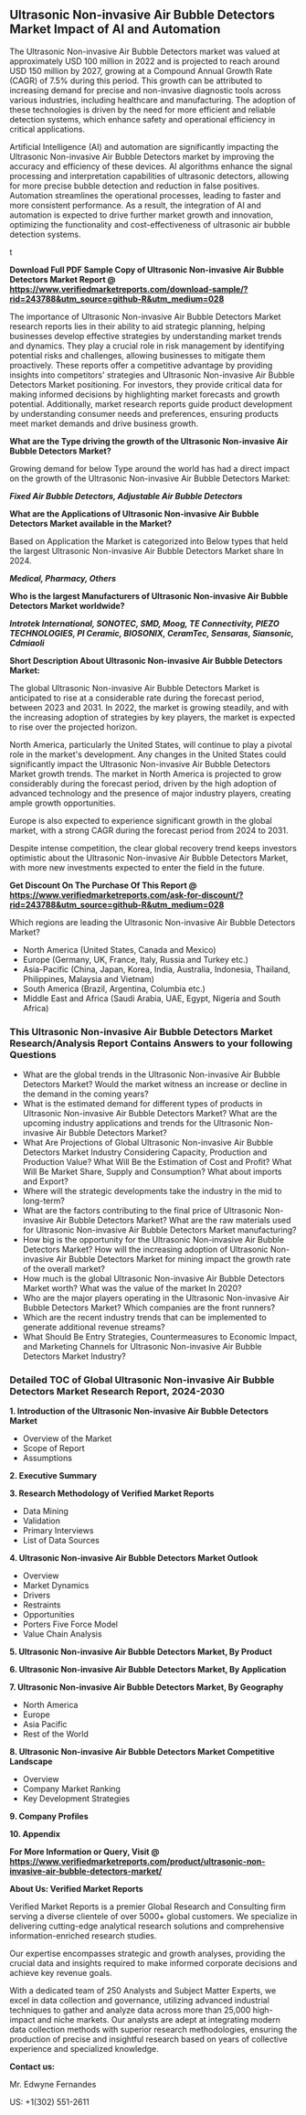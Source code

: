<h2>Ultrasonic Non-invasive Air Bubble Detectors Market Impact of AI and Automation</h2><p>The Ultrasonic Non-invasive Air Bubble Detectors market was valued at approximately USD 100 million in 2022 and is projected to reach around USD 150 million by 2027, growing at a Compound Annual Growth Rate (CAGR) of 7.5% during this period. This growth can be attributed to increasing demand for precise and non-invasive diagnostic tools across various industries, including healthcare and manufacturing. The adoption of these technologies is driven by the need for more efficient and reliable detection systems, which enhance safety and operational efficiency in critical applications.</p><p>Artificial Intelligence (AI) and automation are significantly impacting the Ultrasonic Non-invasive Air Bubble Detectors market by improving the accuracy and efficiency of these devices. AI algorithms enhance the signal processing and interpretation capabilities of ultrasonic detectors, allowing for more precise bubble detection and reduction in false positives. Automation streamlines the operational processes, leading to faster and more consistent performance. As a result, the integration of AI and automation is expected to drive further market growth and innovation, optimizing the functionality and cost-effectiveness of ultrasonic air bubble detection systems.</p>t</p><p id="" class=""><strong>Download Full PDF Sample Copy of Ultrasonic Non-invasive Air Bubble Detectors Market Report @ <a href="https://www.verifiedmarketreports.com/download-sample/?rid=243788&utm_source=github-R&utm_medium=028" target="_blank">https://www.verifiedmarketreports.com/download-sample/?rid=243788&utm_source=github-R&utm_medium=028</a></strong></p><p>The importance of&nbsp;Ultrasonic Non-invasive Air Bubble Detectors Market research reports lies in their ability to aid strategic planning, helping businesses develop effective strategies by understanding market trends and dynamics. They play a crucial role in risk management by identifying potential risks and challenges, allowing businesses to mitigate them proactively. These reports offer a competitive advantage by providing insights into competitors' strategies and Ultrasonic Non-invasive Air Bubble Detectors Market positioning. For investors, they provide critical data for making informed decisions by highlighting market forecasts and growth potential. Additionally, market research reports guide product development by understanding consumer needs and preferences, ensuring products meet market demands and drive business growth.</p><p><strong>What are the&nbsp;Type driving the growth of the Ultrasonic Non-invasive Air Bubble Detectors Market?</strong></p><p id="" class="">Growing demand for below Type around the world has had a direct impact on the growth of the Ultrasonic Non-invasive Air Bubble Detectors Market:</p><em><strong>Fixed Air Bubble Detectors, Adjustable Air Bubble Detectors</strong></em></p><strong>What are the&nbsp;Applications&nbsp;of Ultrasonic Non-invasive Air Bubble Detectors Market available in the Market?</strong></p><p id="" class="">Based on Application the Market is categorized into Below types that held the largest Ultrasonic Non-invasive Air Bubble Detectors Market share In 2024.</p><em><strong>Medical, Pharmacy, Others</strong></em></p><strong>Who is the largest Manufacturers of Ultrasonic Non-invasive Air Bubble Detectors Market worldwide?</strong></p><p><em><strong>Introtek International, SONOTEC, SMD, Moog, TE Connectivity, PIEZO TECHNOLOGIES, PI Ceramic, BIOSONIX, CeramTec, Sensaras, Siansonic, Cdmiaoli</strong></em></p><p id="" class=""><strong>Short Description About Ultrasonic Non-invasive Air Bubble Detectors Market:</strong></p><p>The global Ultrasonic Non-invasive Air Bubble Detectors Market is anticipated to rise at a considerable rate during the forecast period, between 2023 and 2031. In 2022, the market is growing steadily, and with the increasing adoption of strategies by key players, the market is expected to rise over the projected horizon.</p><p>North America, particularly the United States, will continue to play a pivotal role in the market's development. Any changes in the United States could significantly impact the Ultrasonic Non-invasive Air Bubble Detectors Market growth trends. The market in North America is projected to grow considerably during the forecast period, driven by the high adoption of advanced technology and the presence of major industry players, creating ample growth opportunities.</p><p>Europe is also expected to experience significant growth in the global market, with a strong CAGR during the forecast period from 2024 to 2031.</p><p>Despite intense competition, the clear global recovery trend keeps investors optimistic about the Ultrasonic Non-invasive Air Bubble Detectors Market, with more new investments expected to enter the field in the future.</p><p id="" class=""><strong>Get Discount On The Purchase Of This Report @ <a href="https://www.verifiedmarketreports.com/ask-for-discount/?rid=243788&utm_source=github-R&utm_medium=028" target="_blank">https://www.verifiedmarketreports.com/ask-for-discount/?rid=243788&utm_source=github-R&utm_medium=028</a></strong></p>Which regions are leading the Ultrasonic Non-invasive Air Bubble Detectors Market?</p><ul><li>North America (United States, Canada and Mexico)</li><li>Europe (Germany, UK, France, Italy, Russia and Turkey etc.)</li><li>Asia-Pacific (China, Japan, Korea, India, Australia, Indonesia, Thailand, Philippines, Malaysia and Vietnam)</li><li>South America (Brazil, Argentina, Columbia etc.)</li><li>Middle East and Africa (Saudi Arabia, UAE, Egypt, Nigeria and South Africa)</li></ul><h3 id="" class="">This Ultrasonic Non-invasive Air Bubble Detectors Market Research/Analysis Report Contains Answers to your following Questions</h3><ul><li>What are the global trends in the Ultrasonic Non-invasive Air Bubble Detectors Market? Would the market witness an increase or decline in the demand in the coming years?</li><li>What is the estimated demand for different types of products in Ultrasonic Non-invasive Air Bubble Detectors Market? What are the upcoming industry applications and trends for the Ultrasonic Non-invasive Air Bubble Detectors Market?</li><li>What Are Projections of Global Ultrasonic Non-invasive Air Bubble Detectors Market Industry Considering Capacity, Production and Production Value? What Will Be the Estimation of Cost and Profit? What Will Be Market Share, Supply and Consumption? What about imports and Export?</li><li>Where will the strategic developments take the industry in the mid to long-term?</li><li>What are the factors contributing to the final price of Ultrasonic Non-invasive Air Bubble Detectors Market? What are the raw materials used for Ultrasonic Non-invasive Air Bubble Detectors Market manufacturing?</li><li>How big is the opportunity for the Ultrasonic Non-invasive Air Bubble Detectors Market? How will the increasing adoption of Ultrasonic Non-invasive Air Bubble Detectors Market for mining impact the growth rate of the overall market?</li><li>How much is the global Ultrasonic Non-invasive Air Bubble Detectors Market worth? What was the value of the market In 2020?</li><li>Who are the major players operating in the Ultrasonic Non-invasive Air Bubble Detectors Market? Which companies are the front runners?</li><li>Which are the recent industry trends that can be implemented to generate additional revenue streams?</li><li>What Should Be Entry Strategies, Countermeasures to Economic Impact, and Marketing Channels for Ultrasonic Non-invasive Air Bubble Detectors Market Industry?</li></ul><h3 id="" class="">Detailed TOC of Global Ultrasonic Non-invasive Air Bubble Detectors Market Research Report, 2024-2030</h3><p id="" class=""><strong>1. Introduction of the Ultrasonic Non-invasive Air Bubble Detectors Market</strong></p><ul><li>Overview of the Market</li><li>Scope of Report</li><li>Assumptions</li></ul><p id="" class=""><strong>2. Executive Summary</strong></p><p id="" class=""><strong>3. Research Methodology of Verified Market Reports</strong></p><ul><li>Data Mining</li><li>Validation</li><li>Primary Interviews</li><li>List of Data Sources</li></ul><p id="" class=""><strong>4. Ultrasonic Non-invasive Air Bubble Detectors Market Outlook</strong></p><ul><li>Overview</li><li>Market Dynamics</li><li>Drivers</li><li>Restraints</li><li>Opportunities</li><li>Porters Five Force Model</li><li>Value Chain Analysis</li></ul><p id="" class=""><strong>5. Ultrasonic Non-invasive Air Bubble Detectors Market, By Product</strong></p><p id="" class=""><strong>6. Ultrasonic Non-invasive Air Bubble Detectors Market, By Application</strong></p><p id="" class=""><strong>7. Ultrasonic Non-invasive Air Bubble Detectors Market, By Geography</strong></p><ul><li>North America</li><li>Europe</li><li>Asia Pacific</li><li>Rest of the World</li></ul><p id="" class=""><strong>8. Ultrasonic Non-invasive Air Bubble Detectors Market Competitive Landscape</strong></p><ul><li>Overview</li><li>Company Market Ranking</li><li>Key Development Strategies</li></ul><p id="" class=""><strong>9. Company Profiles</strong></p><p id="" class=""><strong>10. Appendix</strong></p><p id="" class=""><strong>For More Information or Query, Visit @ <a href="https://www.verifiedmarketreports.com/product/ultrasonic-non-invasive-air-bubble-detectors-market/" target="_blank">https://www.verifiedmarketreports.com/product/ultrasonic-non-invasive-air-bubble-detectors-market/</a></strong></p><p id="" class=""><strong>About Us: Verified Market Reports</strong></p><p id="" class="">Verified Market Reports is a premier Global Research and Consulting firm serving a diverse clientele of over 5000+ global customers. We specialize in delivering cutting-edge analytical research solutions and comprehensive information-enriched research studies.</p><p id="" class="">Our expertise encompasses strategic and growth analyses, providing the crucial data and insights required to make informed corporate decisions and achieve key revenue goals.</p><p id="" class="">With a dedicated team of 250 Analysts and Subject Matter Experts, we excel in data collection and governance, utilizing advanced industrial techniques to gather and analyze data across more than 25,000 high-impact and niche markets. Our analysts are adept at integrating modern data collection methods with superior research methodologies, ensuring the production of precise and insightful research based on years of collective experience and specialized knowledge.</p><p id="" class=""><strong>Contact us:</strong></p><p id="" class="">Mr. Edwyne Fernandes</p><p id="" class="">US: +1(302) 551-2611</p>